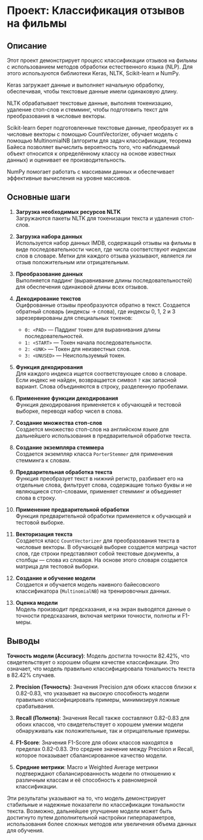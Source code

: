 # Проект: Классификация отзывов на фильмы

## Описание

Этот проект демонстрирует процесс классификации отзывов на фильмы с использованием методов обработки естественного языка (NLP). Для этого используются библиотеки Keras, NLTK, Scikit-learn и NumPy.

Keras загружает данные и выполняет начальную обработку, обеспечивая, чтобы текстовые данные имели одинаковую длину.

NLTK обрабатывает текстовые данные, выполняя токенизацию, удаление стоп-слов и стемминг, чтобы подготовить текст для преобразования в числовые векторы.

Scikit-learn берет подготовленные текстовые данные, преобразует их в числовые векторы с помощью CountVectorizer, обучает модель с помощью MultinomialNB (алгоритм для задач классификации, теорема Байеса позволяет вычислить вероятность того, что наблюдаемый объект относится к определённому классу на основе известных данных) и оценивает ее производительность.

NumPy помогает работать с массивами данных и обеспечивает эффективные вычисления на уровне массивов.

## Основные шаги

1. **Загрузка необходимых ресурсов NLTK**  
   Загружаются пакеты NLTK для токенизации текста и удаления стоп-слов.

2. **Загрузка набора данных**  
   Используется набор данных IMDB, содержащий отзывы на фильмы в виде последовательности чисел, где числа соответствуют индексам слов в словаре. Метки для каждого отзыва указывают, является ли отзыв положительным или отрицательным.

3. **Преобразование данных**  
   Выполняется паддинг (выравнивание длины последовательностей) для обеспечения одинаковой длины всех отзывов.

4. **Декодирование текстов**  
   Оцифрованные отзывы преобразуются обратно в текст. Создается обратный словарь (индексы → слова), где индексы 0, 1, 2 и 3 зарезервированы для специальных токенов:
   - `0: <PAD>` — Паддинг токен для выравнивания длины последовательностей.
   - `1: <START>` — Токен начала последовательности.
   - `2: <UNK>` — Токен для неизвестных слов.
   - `3: <UNUSED>` — Неиспользуемый токен.

5. **Функция декодирования**  
   Для каждого индекса ищется соответствующее слово в словаре. Если индекс не найден, возвращается символ `?` как запасной вариант. Слова объединяются в строку, разделенную пробелами.

6. **Применение функции декодирования**  
   Функция декодирования применяется к обучающей и тестовой выборке, переводя набор чисел в слова.

7. **Создание множества стоп-слов**  
   Создается множество стоп-слов на английском языке для дальнейшего использования в предварительной обработке текста.

8. **Создание экземпляра стеммера**  
   Создается экземпляр класса `PorterStemmer` для применения стемминга к словам.

9. **Предварительная обработка текста**  
   Функция преобразует текст в нижний регистр, разбивает его на отдельные слова, фильтрует слова, содержащие только буквы и не являющиеся стоп-словами, применяет стемминг и объединяет слова в строку.

10. **Применение предварительной обработки**  
    Функция предварительной обработки применяется к обучающей и тестовой выборке.

11. **Векторизация текста**  
    Создается класс `CountVectorizer` для преобразования текста в числовые векторы. В обучающей выборке создается матрица частот слов, где строки представляют собой текстовые документы, а столбцы — слова из словаря. На основе этого словаря создается матрица для тестовой выборки.

12. **Создание и обучение модели**  
    Создается и обучается модель наивного байесовского классификатора (`MultinomialNB`) на тренировочных данных.

13. **Оценка модели**  
    Модель производит предсказания, и на экран выводятся данные о точности предсказания, включая метрики точности, полноты и F1-меры.

## Выводы

**Точность модели (Accuracy)**: Модель достигла точности 82.42%, что свидетельствует о хорошем общем качестве классификации. Это означает, что модель правильно классифицировала тональность текста в 82.42% случаев.

2. **Precision (Точность)**: Значения Precision для обоих классов близки к 0.82-0.83, что указывает на высокую способность модели правильно классифицировать примеры, минимизируя ложные срабатывания.

3. **Recall (Полнота)**: Значения Recall также составляют 0.82-0.83 для обоих классов, что свидетельствует о хорошем умении модели обнаруживать как положительные, так и отрицательные примеры.

4. **F1-Score**: Значения F1-Score для обоих классов находятся в пределах 0.82-0.83. Это среднее значение между Precision и Recall, которое показывает сбалансированное качество модели.

5. **Средние метрики**: Macro и Weighted Average метрики подтверждают сбалансированность модели по отношению к различным классам и её способность к равномерной классификации.

Эти результаты указывают на то, что модель демонстрирует стабильные и надежные показатели по классификации тональности текста. Возможно, дальнейшее улучшение модели может быть достигнуто путем дополнительной настройки гиперпараметров, использования более сложных методов или увеличения объема данных для обучения.
